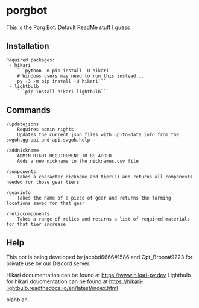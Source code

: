 # porgbot
This is the Porg Bot. Default ReadMe stuff I guess

## Installation
    Required packages:
     - hikari
        ```python -m pip install -U hikari
        # Windows users may need to run this instead...
        py -3 -m pip install -U hikari```
     - lightbulb
        ```pip install hikari-lightbulb```

## Commands

    /updatejsons
        Requires admin rights.
        Updates the current json files with up-to-date info from the swgoh.gg api and api.swgoh.help

    /addnickname
        ADMIN RIGHT REQUIREMENT TO BE ADDED
        Adds a new nickname to the nicknames.csv file

    /components
        Takes a character nickname and tier(s) and returns all components needed for those gear tiers

    /gearinfo
        Takes the name of a piece of gear and returns the farming locations saved for that gear

    /reliccomponents
        Takes a range of relics and returns a list of required materials for that tier increase

## Help

This bot is being developed by jacobd6666#1586 and Cpt_Broon#9223 for private use by our Discord server.

Hikari documentation can be found at https://www.hikari-py.dev 
Lightbulb for hikari doucmentation can be found at https://hikari-lightbulb.readthedocs.io/en/latest/index.html

blahblah